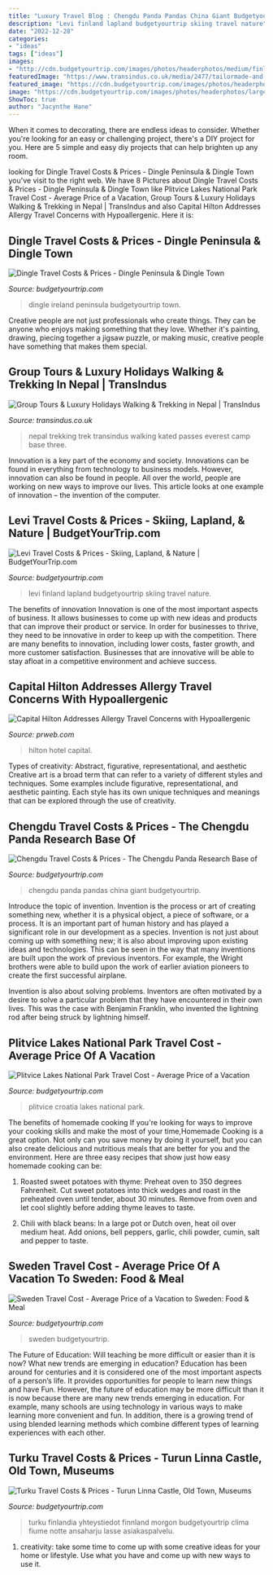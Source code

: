 ```yaml
---
title: "Luxury Travel Blog : Chengdu Panda Pandas China Giant Budgetyourtrip"
description: "Levi finland lapland budgetyourtrip skiing travel nature"
date: "2022-12-28"
categories:
- "ideas"
tags: ["ideas"]
images:
- "http://cdn.budgetyourtrip.com/images/photos/headerphotos/medium/finland_turku.jpg"
featuredImage: "https://www.transindus.co.uk/media/2477/tailormade-and-group-tour-nepal-highlight-walking-and-trekking-in-nepal-5.jpg"
featured_image: "https://cdn.budgetyourtrip.com/images/photos/headerphotos/large/sweden_sundborn.jpg"
image: "https://cdn.budgetyourtrip.com/images/photos/headerphotos/large/ireland_dingle.jpg"
ShowToc: true
author: "Jacynthe Hane"
---
```



When it comes to decorating, there are endless ideas to consider. Whether you're looking for an easy or challenging project, there's a DIY project for you. Here are 5 simple and easy diy projects that can help brighten up any room.

	

		
looking for Dingle Travel Costs &amp; Prices - Dingle Peninsula &amp; Dingle Town you've visit to the right web. We have 8 Pictures about Dingle Travel Costs &amp; Prices - Dingle Peninsula &amp; Dingle Town like Plitvice Lakes National Park Travel Cost - Average Price of a Vacation, Group Tours &amp; Luxury Holidays Walking &amp; Trekking in Nepal | TransIndus and also Capital Hilton Addresses Allergy Travel Concerns with Hypoallergenic. Here it is:
		
    
## Dingle Travel Costs &amp; Prices - Dingle Peninsula &amp; Dingle Town

<img loading=lazy src="https://cdn.budgetyourtrip.com/images/photos/headerphotos/large/ireland_dingle.jpg" onerror="this.onerror=null;this.src='https://tse4.mm.bing.net/th?id=OIP.eTgfKXFrA9DlQDymMIFehgHaE7&amp;pid=15.1';" alt="Dingle Travel Costs &amp; Prices - Dingle Peninsula &amp; Dingle Town">

_Source: budgetyourtrip.com_

>dingle ireland peninsula budgetyourtrip town. 

	

Creative people are not just professionals who create things. They can be anyone who enjoys making something that they love. Whether it's painting, drawing, piecing together a jigsaw puzzle, or making music, creative people have something that makes them special.

    
## Group Tours &amp; Luxury Holidays Walking &amp; Trekking In Nepal | TransIndus

<img loading=lazy src="https://www.transindus.co.uk/media/2477/tailormade-and-group-tour-nepal-highlight-walking-and-trekking-in-nepal-5.jpg" onerror="this.onerror=null;this.src='https://tse1.mm.bing.net/th?id=OIP.45zX3yXbG1ByUj7Sc9pfOQHaE7&amp;pid=15.1';" alt="Group Tours &amp; Luxury Holidays Walking &amp; Trekking in Nepal | TransIndus">

_Source: transindus.co.uk_

>nepal trekking trek transindus walking kated passes everest camp base three. 

	

Innovation is a key part of the economy and society. Innovations can be found in everything from technology to business models. However, innovation can also be found in people. All over the world, people are working on new ways to improve our lives. This article looks at one example of innovation – the invention of the computer.

    
## Levi Travel Costs &amp; Prices - Skiing, Lapland, &amp; Nature | BudgetYourTrip.com

<img loading=lazy src="http://cdn.budgetyourtrip.com/images/photos/headerphotos/medium/finland_levi.jpg" onerror="this.onerror=null;this.src='https://tse1.mm.bing.net/th?id=OIP.HwJcLk8laiHCpAqqdeyjgAHaD2&amp;pid=15.1';" alt="Levi Travel Costs &amp; Prices - Skiing, Lapland, &amp; Nature | BudgetYourTrip.com">

_Source: budgetyourtrip.com_

>levi finland lapland budgetyourtrip skiing travel nature. 

	

The benefits of innovation
Innovation is one of the most important aspects of business. It allows businesses to come up with new ideas and products that can improve their product or service. In order for businesses to thrive, they need to be innovative in order to keep up with the competition. There are many benefits to innovation, including lower costs, faster growth, and more customer satisfaction. Businesses that are innovative will be able to stay afloat in a competitive environment and achieve success.

    
## Capital Hilton Addresses Allergy Travel Concerns With Hypoallergenic

<img loading=lazy src="http://ww1.prweb.com/prfiles/2014/07/22/12039678/DCASHHH_Overview_big_001.jpg" onerror="this.onerror=null;this.src='https://tse1.mm.bing.net/th?id=OIP.kmGM6L1THsuSjOZ46hlbzgHaE8&amp;pid=15.1';" alt="Capital Hilton Addresses Allergy Travel Concerns with Hypoallergenic">

_Source: prweb.com_

>hilton hotel capital. 

	

Types of creativity: Abstract, figurative, representational, and aesthetic
Creative art is a broad term that can refer to a variety of different styles and techniques. Some examples include figurative, representational, and aesthetic painting. Each style has its own unique techniques and meanings that can be explored through the use of creativity.

    
## Chengdu Travel Costs &amp; Prices - The Chengdu Panda Research Base Of

<img loading=lazy src="https://cdn.budgetyourtrip.com/images/photos/headerphotos/large/china_chengdu.jpg" onerror="this.onerror=null;this.src='https://tse4.mm.bing.net/th?id=OIP.FXQFvgqi9nrNR9nM-t16GAHaE5&amp;pid=15.1';" alt="Chengdu Travel Costs &amp; Prices - The Chengdu Panda Research Base of">

_Source: budgetyourtrip.com_

>chengdu panda pandas china giant budgetyourtrip. 

	

Introduce the topic of invention.
Invention is the process or art of creating something new, whether it is a physical object, a piece of software, or a process. It is an important part of human history and has played a significant role in our development as a species.
Invention is not just about coming up with something new; it is also about improving upon existing ideas and technologies. This can be seen in the way that many inventions are built upon the work of previous inventors. For example, the Wright brothers were able to build upon the work of earlier aviation pioneers to create the first successful airplane.

Invention is also about solving problems. Inventors are often motivated by a desire to solve a particular problem that they have encountered in their own lives. This was the case with Benjamin Franklin, who invented the lightning rod after being struck by lightning himself.

    
## Plitvice Lakes National Park Travel Cost - Average Price Of A Vacation

<img loading=lazy src="https://cdn.budgetyourtrip.com/images/photos/headerphotos/large/croatia_plitvice.jpg" onerror="this.onerror=null;this.src='https://tse1.mm.bing.net/th?id=OIP.eLvJph_jvcoSRakTrjEOpwHaE7&amp;pid=15.1';" alt="Plitvice Lakes National Park Travel Cost - Average Price of a Vacation">

_Source: budgetyourtrip.com_

>plitvice croatia lakes national park. 

	

The benefits of homemade cooking
If you're looking for ways to improve your cooking skills and make the most of your time,Homemade Cooking is a great option. Not only can you save money by doing it yourself, but you can also create delicious and nutritious meals that are better for you and the environment. Here are three easy recipes that show just how easy homemade cooking can be: 
1. Roasted sweet potatoes with thyme: Preheat oven to 350 degrees Fahrenheit. Cut sweet potatoes into thick wedges and roast in the preheated oven until tender, about 30 minutes. Remove from oven and let cool slightly before adding thyme leaves to taste. 

2. Chili with black beans: In a large pot or Dutch oven, heat oil over medium heat. Add onions, bell peppers, garlic, chili powder, cumin, salt and pepper to taste.

    
## Sweden Travel Cost - Average Price Of A Vacation To Sweden: Food &amp; Meal

<img loading=lazy src="https://cdn.budgetyourtrip.com/images/photos/headerphotos/large/sweden_sundborn.jpg" onerror="this.onerror=null;this.src='https://tse4.mm.bing.net/th?id=OIP.iYXmoWRbtAsDcyneyaRQ7gHaEV&amp;pid=15.1';" alt="Sweden Travel Cost - Average Price of a Vacation to Sweden: Food &amp; Meal">

_Source: budgetyourtrip.com_

>sweden budgetyourtrip. 

	

The Future of Education: Will teaching be more difficult or easier than it is now? What new trends are emerging in education?
Education has been around for centuries and it is considered one of the most important aspects of a person’s life. It provides opportunities for people to learn new things and have Fun. However, the future of education may be more difficult than it is now because there are many new trends emerging in education. For example, many schools are using technology in various ways to make learning more convenient and fun. In addition, there is a growing trend of using blended learning methods which combine different types of learning experiences with each other.

    
## Turku Travel Costs &amp; Prices - Turun Linna Castle, Old Town, Museums

<img loading=lazy src="http://cdn.budgetyourtrip.com/images/photos/headerphotos/medium/finland_turku.jpg" onerror="this.onerror=null;this.src='https://tse3.mm.bing.net/th?id=OIP.wBHJ3fs0544DWxQzAnUCnAHaE7&amp;pid=15.1';" alt="Turku Travel Costs &amp; Prices - Turun Linna Castle, Old Town, Museums">

_Source: budgetyourtrip.com_

>turku finlandia yhteystiedot finnland morgon budgetyourtrip clima fiume notte ansaharju lasse asiakaspalvelu. 

	

1. creativity: take some time to come up with some creative ideas for your home or lifestyle. Use what you have and come up with new ways to use it.

